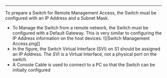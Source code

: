 
---
To prepare a Switch for Remote Management Access, the Switch must be configured with an IP Address and a Subnet Mask.
- To Manage the Switch from a remote network, the Switch must be configured with a Default Gateway. This is very similar to configuring the IP Address information on the host devices.
![[Switch Management Access.png]]
- In the figure, the Switch Virtual Interface (SVI) on S1 should be assigned an IP Address. The SVI is a Virtual Interface, not a physical port on the switch.
- A Console Cable is used to connect to a PC so that the Switch can be initially configured

